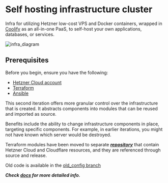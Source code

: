 # Self hosting infrastructure cluster

Infra for utilizing Hetzner low-cost VPS and Docker containers, wrapped in [Coolify](https://coolify.io) as an all-in-one PaaS, to self-host your own applications, databases, or services.

![infra_diagram](./docs/docs/public/01_infra_diagram.svg)

## Prerequisites

Before you begin, ensure you have the following:

- [Hetzner Cloud account](https://hetzner.cloud/?ref=Ix9xCKNxJriM)
- [Terraform](https://www.terraform.io/downloads.html)
- [Ansible](https://docs.ansible.com/ansible/latest/installation_guide/intro_installation.html)

This second iteration offers more granular control over the infrastructure that is created.
It abstracts components into modules that can be reused and imported as source.

Benefits include the ability to change infrastructure components in place, targeting specific components.
For example, in earlier iterations, you might not have known which server would be destroyed.

Terraform modules have been moved to separate ***[repository](https://github.com/Ujstor/terraform-hetzner-modules)*** that contain Hetzner Cloud and Cloudflare resources, and they are referenced through source and release.

Old code is available in the [old_config branch](https://github.com/Ujstor/self-hosting-infrastructure-cluster/tree/old_config)

***Check [docs](ujstor.github.io/self-hosting-infrastructure-cluster) for more detailed info.*** 

